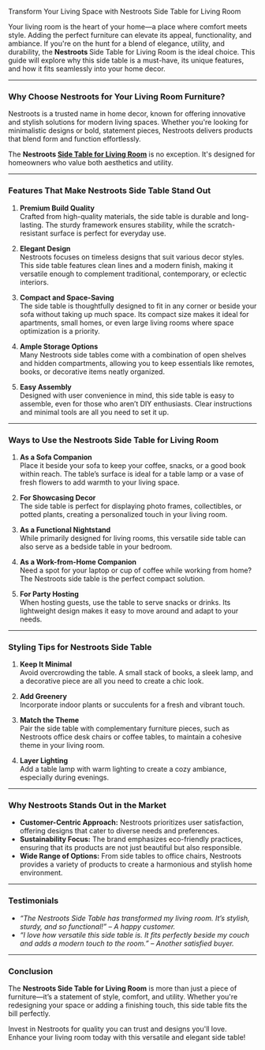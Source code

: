 Transform Your Living Space with Nestroots Side Table for Living Room



<p>Your living room is the heart of your home&mdash;a place where comfort meets style. Adding the perfect furniture can elevate its appeal, functionality, and ambiance. If you're on the hunt for a blend of elegance, utility, and durability, the <strong>Nestroots </strong>Side Table for Living Room is the ideal choice. This guide will explore why this side table is a must-have, its unique features, and how it fits seamlessly into your home decor.</p>
<hr>
<h3><strong>Why Choose Nestroots for Your Living Room Furniture?</strong></h3>
<p>Nestroots is a trusted name in home decor, known for offering innovative and stylish solutions for modern living spaces. Whether you're looking for minimalistic designs or bold, statement pieces, Nestroots delivers products that blend form and function effortlessly.</p>
<p>The <strong>Nestroots <a href="https://www.nestroots.com/collections/side-tables">Side Table for Living Room</a></strong> is no exception. It's designed for homeowners who value both aesthetics and utility.</p>
<hr>
<h3><strong>Features That Make Nestroots Side Table Stand Out</strong></h3>
<ol>
<li>
<p><strong>Premium Build Quality</strong><br>Crafted from high-quality materials, the side table is durable and long-lasting. The sturdy framework ensures stability, while the scratch-resistant surface is perfect for everyday use.</p>
</li>
<li>
<p><strong>Elegant Design</strong><br>Nestroots focuses on timeless designs that suit various decor styles. This side table features clean lines and a modern finish, making it versatile enough to complement traditional, contemporary, or eclectic interiors.</p>
</li>
<li>
<p><strong>Compact and Space-Saving</strong><br>The side table is thoughtfully designed to fit in any corner or beside your sofa without taking up much space. Its compact size makes it ideal for apartments, small homes, or even large living rooms where space optimization is a priority.</p>
</li>
<li>
<p><strong>Ample Storage Options</strong><br>Many Nestroots side tables come with a combination of open shelves and hidden compartments, allowing you to keep essentials like remotes, books, or decorative items neatly organized.</p>
</li>
<li>
<p><strong>Easy Assembly</strong><br>Designed with user convenience in mind, this side table is easy to assemble, even for those who aren&rsquo;t DIY enthusiasts. Clear instructions and minimal tools are all you need to set it up.</p>
</li>
</ol>
<hr>
<h3><strong>Ways to Use the Nestroots Side Table for Living Room</strong></h3>
<ol>
<li>
<p><strong>As a Sofa Companion</strong><br>Place it beside your sofa to keep your coffee, snacks, or a good book within reach. The table&rsquo;s surface is ideal for a table lamp or a vase of fresh flowers to add warmth to your living space.</p>
</li>
<li>
<p><strong>For Showcasing Decor</strong><br>The side table is perfect for displaying photo frames, collectibles, or potted plants, creating a personalized touch in your living room.</p>
</li>
<li>
<p><strong>As a Functional Nightstand</strong><br>While primarily designed for living rooms, this versatile side table can also serve as a bedside table in your bedroom.</p>
</li>
<li>
<p><strong>As a Work-from-Home Companion</strong><br>Need a spot for your laptop or cup of coffee while working from home? The Nestroots side table is the perfect compact solution.</p>
</li>
<li>
<p><strong>For Party Hosting</strong><br>When hosting guests, use the table to serve snacks or drinks. Its lightweight design makes it easy to move around and adapt to your needs.</p>
</li>
</ol>
<hr>
<h3><strong>Styling Tips for Nestroots Side Table</strong></h3>
<ol>
<li>
<p><strong>Keep It Minimal</strong><br>Avoid overcrowding the table. A small stack of books, a sleek lamp, and a decorative piece are all you need to create a chic look.</p>
</li>
<li>
<p><strong>Add Greenery</strong><br>Incorporate indoor plants or succulents for a fresh and vibrant touch.</p>
</li>
<li>
<p><strong>Match the Theme</strong><br>Pair the side table with complementary furniture pieces, such as Nestroots office desk chairs or coffee tables, to maintain a cohesive theme in your living room.</p>
</li>
<li>
<p><strong>Layer Lighting</strong><br>Add a table lamp with warm lighting to create a cozy ambiance, especially during evenings.</p>
</li>
</ol>
<hr>
<h3><strong>Why Nestroots Stands Out in the Market</strong></h3>
<ul>
<li><strong>Customer-Centric Approach:</strong> Nestroots prioritizes user satisfaction, offering designs that cater to diverse needs and preferences.</li>
<li><strong>Sustainability Focus:</strong> The brand emphasizes eco-friendly practices, ensuring that its products are not just beautiful but also responsible.</li>
<li><strong>Wide Range of Options:</strong> From side tables to office chairs, Nestroots provides a variety of products to create a harmonious and stylish home environment.</li>
</ul>
<hr>
<h3><strong>Testimonials</strong></h3>
<ul>
<li><em>&ldquo;The Nestroots Side Table has transformed my living room. It&rsquo;s stylish, sturdy, and so functional!&rdquo; &ndash; A happy customer.</em></li>
<li><em>&ldquo;I love how versatile this side table is. It fits perfectly beside my couch and adds a modern touch to the room.&rdquo; &ndash; Another satisfied buyer.</em></li>
</ul>
<hr>
<h3><strong>Conclusion</strong></h3>
<p>The <strong>Nestroots Side Table for Living Room</strong> is more than just a piece of furniture&mdash;it&rsquo;s a statement of style, comfort, and utility. Whether you're redesigning your space or adding a finishing touch, this side table fits the bill perfectly.</p>
<p>Invest in Nestroots for quality you can trust and designs you'll love. Enhance your living room today with this versatile and elegant side table!</p>

